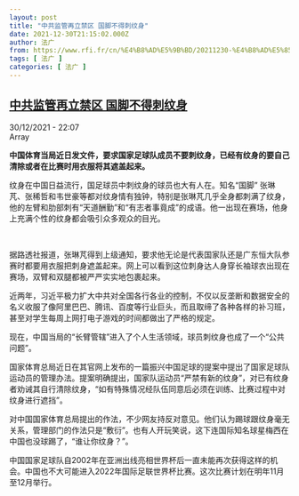 ```yaml
---
layout: post
title: "中共监管再立禁区 国脚不得刺纹身"
date: 2021-12-30T21:15:02.000Z
author: 法广
from: https://www.rfi.fr/cn/%E4%B8%AD%E5%9B%BD/20211230-%E4%B8%AD%E5%85%B1%E7%9B%91%E7%AE%A1%E5%86%8D%E7%AB%8B%E7%A6%81%E5%8C%BA-%E5%9B%BD%E8%84%9A%E4%B8%8D%E5%BE%97%E5%88%BA%E7%BA%B9%E8%BA%AB
tags: [ 法广 ]
categories: [ 法广 ]
---
```

<!--1640898902000-->
[中共监管再立禁区 国脚不得刺纹身](https://www.rfi.fr/cn/%E4%B8%AD%E5%9B%BD/20211230-%E4%B8%AD%E5%85%B1%E7%9B%91%E7%AE%A1%E5%86%8D%E7%AB%8B%E7%A6%81%E5%8C%BA-%E5%9B%BD%E8%84%9A%E4%B8%8D%E5%BE%97%E5%88%BA%E7%BA%B9%E8%BA%AB)
------

<div>
<div>30/12/2021 - 22:07</div>Array<p><strong>                    中国体育当局近日发文件，要求国家足球队成员不要刺纹身，已经有纹身的要自己清除或者在比赛时用衣服将其遮盖起来。                </strong></p><div >                    <p>纹身在中国日益流行，国足球员中刺纹身的球员也大有人在。知名“国脚” 张琳芃、张稀哲和韦世豪等都对纹身情有独钟，特别是张琳芃几乎全身都刺满了纹身，他的左臂和肋部刺有“天道酬勤”和“有志者事竟成”的成语。他一出现在赛场，他身上充满个性的纹身都会吸引众多观众的目光。</p><p> </p><p>据路透社报道，张琳芃得到上级通知，要求他无论是代表国家队还是广东恒大队参赛时都要用衣服把刺身遮盖起来。网上可以看到这位刺身达人身穿长袖球衣出现在赛场，双臂和双腿都被严严实实地包裹起来。</p><p>近两年，习近平极力扩大中共对全国各行各业的控制，不仅以反垄断和数据安全的名义收服了像阿里巴巴、腾讯、百度等行业巨头，而且取缔了各种各样的补习班，甚至对学生每周上网打电子游戏的时间都做出了严格的规定。</p><p>现在，中国当局的“长臂管辖”进入了个人生活领域，球员刺纹身也成了一个“公共问题”。</p><p>国家体育总局近日在其官网上发布的一篇振兴中国足球的提案中提出了国家足球队运动员的管理办法。提案明确提出，国家队运动员“严禁有新的纹身”，对已有纹身者劝诫其自行清除纹身，“如有特殊情况经队伍同意后必须在训练、比赛过程中对纹身进行遮挡”。</p><p>对中国国家体育总局提出的作法，不少网友持反对意见。他们认为踢球跟纹身毫无关系，管理部门的作法只是“敷衍”。也有人开玩笑说，这下连国际知名球星梅西在中国也没球踢了，“谁让你纹身？”。</p><p>中国国家足球队自2002年在亚洲出线亮相世界杯后一直未能再次获得这样的机会。中国也不大可能进入2022年国际足联世界杯比赛。这次比赛计划在明年11月至12月举行。</p>                                            <div data-selfpromo-newsletter>    </div>    <div data-selfpromo-app>    </div>                </div>
</div>
